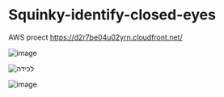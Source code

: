 # Squinky-identify-closed-eyes
AWS proect
https://d2r7be04u02yrn.cloudfront.net/



![image](https://user-images.githubusercontent.com/66279141/181076336-2cd31f34-4152-4e76-a24b-9f387ea44ee4.png)

![‏‏לכידה](https://user-images.githubusercontent.com/66279141/181076347-77551d33-602a-451d-a079-09d93f0c7763.PNG)

![image](https://user-images.githubusercontent.com/66279141/181076375-a455ac22-8ebc-4cf3-9537-46216b770706.png)


